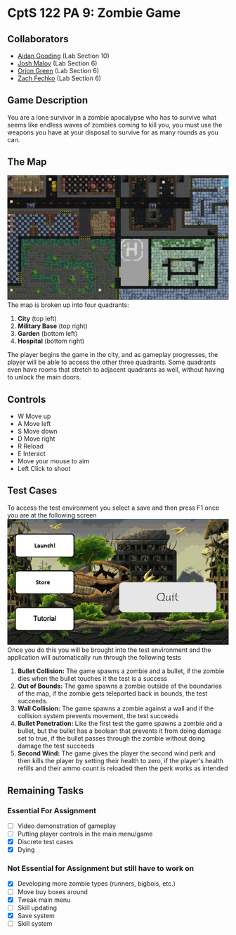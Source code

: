 # CptS 122 PA 9: Zombie Game

## Collaborators
- [Aidan Gooding](https://github.com/WhyPine) (Lab Section 10)
- [Josh Maloy](https://github.com/Jiinja) (Lab Section 6)
- [Orion Green](https://github.com/oriongreen) (Lab Section 6)
- [Zach Fechko](https://github.com/zfechko) (Lab Section 6)

## Game Description
You are a lone survivor in a zombie apocalypse who has to survive what seems like endless waves of zombies coming to kill you, you must use the weapons you have at your disposal to survive for as many rounds as you can.

## The Map
![The map](readmeImages/map.png)
The map is broken up into four quadrants:
1. **City** (top left)
2. **Military Base** (top right)
3. **Garden** (bottom left)
4. **Hospital** (bottom right)


The player begins the game in the city, and as gameplay progresses, the player will be able to access the other three quadrants. Some quadrants even have rooms that stretch to adjacent quadrants as well, without having to unlock the main doors.

## Controls
- W Move up
- A Move left
- S Move down
- D Move right
- R Reload
- E Interact
- Move your mouse to aim
- Left Click to shoot

## Test Cases
To access the test environment you select a save and then press F1 once you are at the following screen
![Menu](readmeImages/Menu.png)
Once you do this you will be brought into the test environment and the application will automatically run through the following tests
1. **Bullet Collision:** The game spawns a zombie and a bullet, if the zombie dies when the bullet touches it the test is a success
2. **Out of Bounds:** The game spawns a zombie outside of the boundaries of the map, if the zombie gets teleported back in bounds, the test succeeds.
3. **Wall Collision:**  The game spawns a zombie against a wall and if the collision system prevents movement, the test succeeds
4. **Bullet Penetration:** Like the first test the game spawns a zombie and a bullet, but the bullet has a boolean that prevents it from doing damage set to true, if the bullet passes through the zombie without doing damage the test succeeds
5. **Second Wind:** The game gives the player the second wind perk and then kills the player by setting their health to zero, if the player's health refills and their ammo count is reloaded then the perk works as intended

## Remaining Tasks
### Essential For Assignment
- [ ] Video demonstration of gameplay
- [ ] Putting player controls in the main menu/game
- [x] Discrete test cases
- [x] Dying

### Not Essential for Assignment but still have to work on
- [x] Developing more zombie types (runners, bigbois, etc.)
- [ ] Move buy boxes around
- [x] Tweak main menu
- [ ] Skill updating
- [x] Save system
- [ ] Skill system
